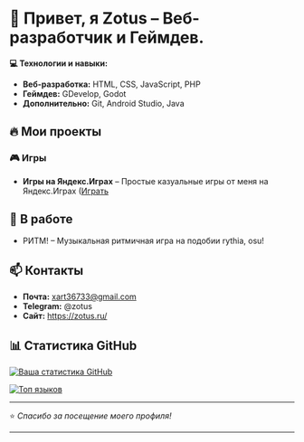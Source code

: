 # 🚀 Привет, я Zotus – Веб-разработчик и Геймдев.

**💻 Технологии и навыки:**  
- **Веб-разработка:** HTML, CSS, JavaScript, PHP  
- **Геймдев:** GDevelop, Godot
- **Дополнительно:** Git, Android Studio, Java  

## 🔥 Мои проекты

### 🎮 Игры  
- **Игры на Яндекс.Играх** – Простые казуальные игры от меня на Яндекс.Играх ([Играть](https://yandex.ru/games/developer/77972)   

## 📌 В работе  
- РИТМ! – Музыкальная ритмичная игра на подобии rythia, osu!

## 📫 Контакты  
- **Почта:** xart36733@gmail.com  
- **Telegram:** @zotus 
- **Сайт:** https://zotus.ru/  

## 📊 Статистика GitHub  
[![Ваша статистика GitHub](https://github-readme-stats.vercel.app/api?username=yourusername&show_icons=true&theme=radical)](https://github.com/zotusx)  

[![Топ языков](https://github-readme-stats.vercel.app/api/top-langs/?username=yourusername&layout=compact&theme=radical)](https://github.com/zotusx)  

---

⭐ *Спасибо за посещение моего профиля!*  

---

<!--
**zotusx/zotusx** is a ✨ _special_ ✨ repository because its `README.md` (this file) appears on your GitHub profile.

Here are some ideas to get you started:

- 🔭 I’m currently working on ...
- 🌱 I’m currently learning ...
- 👯 I’m looking to collaborate on ...
- 🤔 I’m looking for help with ...
- 💬 Ask me about ...
- 📫 How to reach me: ...
- 😄 Pronouns: ...
- ⚡ Fun fact: ...
-->
